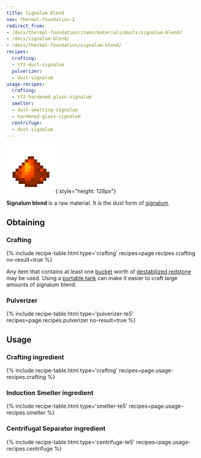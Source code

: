 ```yaml
---
title: Signalum Blend
nav: thermal-foundation-2
redirect_from:
- /docs/thermal-foundation/items/materials/dusts/signalum-blend/
- /docs/signalum-blend/
- /docs/thermal-foundation/signalum-blend/
recipes:
  crafting:
  - tf2-dust-signalum
  pulverizer:
  - dust-signalum
usage-recipes:
  crafting:
  - tf2-hardened-glass-signalum
  smelter:
  - dust-smelting-signalum
  - hardened-glass-signalum
  centrifuge:
  - dust-signalum
---
```


![Signalum blend](/assets/images/thermal-foundation/dust-signalum.png){:style="height: 128px"}


**Signalum blend** is a raw material. It is the dust form of
[signalum](/docs/thermal-foundation-2/signalum-ingot/).


Obtaining
---------

### Crafting
{% include recipe-table.html type='crafting' recipes=page.recipes.crafting no-result=true %}

Any item that contains at least one
[bucket](https://minecraft.gamepedia.com/Bucket) worth of [destabilized
redstone](/docs/thermal-foundation-2/destabilized-redstone/) may be used. Using a [portable
tank](/docs/thermal-expansion-5/portable-tank/) can make it easier to craft large amounts of
signalum blend.

### Pulverizer
{% include recipe-table.html type='pulverizer-te5' recipes=page.recipes.pulverizer no-result=true %}


Usage
-----

### Crafting ingredient
{% include recipe-table.html type='crafting' recipes=page.usage-recipes.crafting %}

### Induction Smelter ingredient
{% include recipe-table.html type='smelter-te5' recipes=page.usage-recipes.smelter %}

### Centrifugal Separator ingredient
{% include recipe-table.html type='centrifuge-te5' recipes=page.usage-recipes.centrifuge %}
